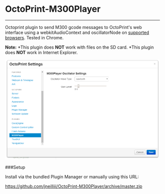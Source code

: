 # OctoPrint-M300Player
---
Octoprint plugin to send M300 gcode messages to OctoPrint's web interface using a webkitAudioContext and oscillatorNode on [supported browsers](https://developer.mozilla.org/en-US/docs/Web/API/AudioContext#Browser_compatibility). Tested in Chrome.

**Note:** 
  *This plugin does **NOT** work with files on the SD card.
  *This plugin does **NOT** work in Internet Explorer.

![screenshot](screenshot.png)


###Setup

Install via the bundled Plugin Manager or manually using this URL:

https://github.com/jneilliii/OctoPrint-M300Player/archive/master.zip